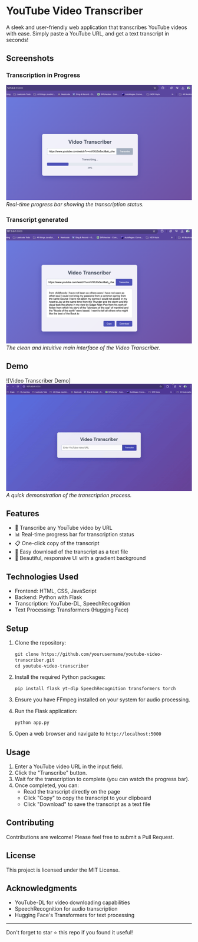 # YouTube Video Transcriber

A sleek and user-friendly web application that transcribes YouTube videos with ease. Simply paste a YouTube URL, and get a text transcript in seconds!

## Screenshots

### Transcription in Progress
![Transcription Progress](media/transcribing.png)
*Real-time progress bar showing the transcription status.*

### Transcript generated
![Main Interface](media/transcript.png)
*The clean and intuitive main interface of the Video Transcriber.*

## Demo

![Video Transcriber Demo]<img src="media/final_gif.gif" alt="Video Transcriber Demo" width="1200" />
*A quick demonstration of the transcription process.*

## Features

- 🎥 Transcribe any YouTube video by URL
- 📊 Real-time progress bar for transcription status
- 📋 One-click copy of the transcript
- 💾 Easy download of the transcript as a text file
- 🎨 Beautiful, responsive UI with a gradient background

## Technologies Used

- Frontend: HTML, CSS, JavaScript
- Backend: Python with Flask
- Transcription: YouTube-DL, SpeechRecognition
- Text Processing: Transformers (Hugging Face)

## Setup

1. Clone the repository:
   ```
   git clone https://github.com/yourusername/youtube-video-transcriber.git
   cd youtube-video-transcriber
   ```

2. Install the required Python packages:
   ```
   pip install flask yt-dlp SpeechRecognition transformers torch
   ```

3. Ensure you have FFmpeg installed on your system for audio processing.

4. Run the Flask application:
   ```
   python app.py
   ```

5. Open a web browser and navigate to `http://localhost:5000`

## Usage

1. Enter a YouTube video URL in the input field.
2. Click the "Transcribe" button.
3. Wait for the transcription to complete (you can watch the progress bar).
4. Once completed, you can:
   - Read the transcript directly on the page
   - Click "Copy" to copy the transcript to your clipboard
   - Click "Download" to save the transcript as a text file

## Contributing

Contributions are welcome! Please feel free to submit a Pull Request.

## License

This project is licensed under the MIT License.

## Acknowledgments

- YouTube-DL for video downloading capabilities
- SpeechRecognition for audio transcription
- Hugging Face's Transformers for text processing

---

Don't forget to star ⭐ this repo if you found it useful!
